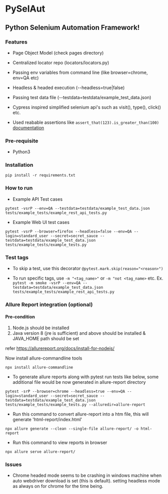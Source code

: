 # PySelAut

## Python Selenium Automation Framework!

### Features
- Page Object Model (check pages directory)

- Centralized locator repo (locators/locators.py)

- Passing env variables from command line (like browser=chrome, env=QA etc)

- Headless & headed execution (--headless=true|false)

- Passing test data file (--testdata=testdata/example_test_data.json)

- Cypress inspired simplified selenium api's such as visit(), type(), click() etc.

- Used reabable assertions like `assert_that(123).is_greater_than(100)` [documentation](https://github.com/assertpy/assertpy)

### Pre-requisite
- Python3

### Installation 
`pip install -r requirements.txt`

### How to run

- Example API Test cases
```
pytest -vsrP --env=QA --testdata=testdata/example_test_data.json tests/example_tests/example_rest_api_tests.py
```
- Example Web UI test cases
```
pytest -vsrP --browser=firefox --headless=false --env=QA --login=standard_user --secret=secret_sauce --testdata=testdata/example_test_data.json tests/example_tests/example_tests.py
```

### Test tags

- To skip a test, use this decorator `@pytest.mark.skip(reason="<reason>")`

- To run specific tags, use `-m "<tag_name>"` or `-m "not <tag_name>` etc.
Ex. `pytest -m smoke -vsrP --env=QA --testdata=testdata/example_test_data.json tests/example_tests/example_rest_api_tests.py`

### Allure Report integration (optional)

#### Pre-condition

1. Node.js should be installed
2. Java version 8 (jre is sufficient) and above should be installed & JAVA_HOME path should be set

refer https://allurereport.org/docs/install-for-nodejs/

Now install allure-commandline tools

`npx install allure-commandline`

- To generate allure reports along with pytest run tests like below, some additional file would be now generated in allure-report directory

```
pytest -srP --browser=chrome --headless=true --env=QA --login=standard_user --secret=secret_sauce --testdata=testdata/example_test_data.json tests/example_tests/example_tests.py --alluredir=allure-report
```
- Run this command to convert allure-report into a htm file, this will generate 'html-report/index.html'

`npx allure generate --clean --single-file allure-report/ -o html-report`

- Run this command to view reports in browser

`npx allure serve allure-report/`

### Issues
- Chrome headed mode seems to be crashing in windows machine when auto webdriver download is set (this is default). setting headless mode as always on for chrome for the time being. 
